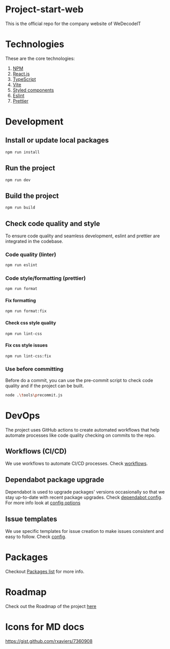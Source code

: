 # Project-start-web

This is the official repo for the company website of WeDecodeIT

# Technologies

These are the core technologies:

1. [NPM](https://www.npmjs.com/)
2. [React.js](https://react.dev/)
3. [TypeScript](https://www.typescriptlang.org/)
4. [Vite](https://vitejs.dev/)
5. [Styled components](https://styled-components.com/)
6. [Eslint](https://eslint.org/)
7. [Prettier](https://prettier.io/)

# Development

## Install or update local packages

```bash
npm run install
```

## Run the project

```bash
npm run dev
```

## Build the project

```bash
npm run build
```

## Check code quality and style

To ensure code quality and seamless development, eslint and prettier are integrated in the codebase.

### Code quality (linter)

```bash
npm run eslint
```

### Code style/formatting (prettier)

```bash
npm run format
```

#### Fix formatting

```bash
npm run format:fix
```

#### Check css style quality

```bash
npm run lint-css
```

#### Fix css style issues

```bash
npm run lint-css:fix
```

### Use before committing

Before do a commit, you can use the pre-commit script to check code quality and if the project can be built.

```bash
node .\tools\precommit.js
```

# DevOps

The project uses GitHub actions to create automated workflows that help automate processes like code quality checking on commits to the repo.

## Workflows (CI/CD)

We use workflows to automate CI/CD processes. Check [workflows](.github/workflows/).

## Dependabot package upgrade

Dependabot is used to upgrade packages' versions occasionally so that we stay up-to-date with recent package upgrades. Check [dependabot config](.github/dependabot.yml). For more info look at [config options](https://docs.github.com/en/code-security/dependabot/dependabot-version-updates/configuration-options-for-the-dependabot.yml-file)

## Issue templates

We use specific templates for issue creation to make issues consistent and easy to follow. Check [config](.github/ISSUE_TEMPLATE/).

# Packages

Checkout [Packages list](../../wiki/Packages-list) for more info.

# Roadmap

Check out the Roadmap of the project [here](../../wiki/Roadmap)

# Icons for MD docs

https://gist.github.com/rxaviers/7360908
